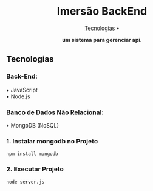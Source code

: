 <h1 align="center" style="font-weight: bold;">Imersão BackEnd</h1>

<p align="center">
 <a href="#technologies">Tecnologias</a> •
</p>

<p align="center">
    <b>
	um sistema para gerenciar api.
    </b>
</p>

<h2 id="technologies">Tecnologias</h2>

<h3 id="technologies">Back-End:</h3>
• JavaScript<br>
• Node.js<br>

<h3 id="technologies">Banco de Dados Não Relacional:</h3>
• MongoDB (NoSQL)


### 1. Instalar mongodb no Projeto

```
npm install mongodb
```

### 2. Executar Projeto

```
node server.js
```